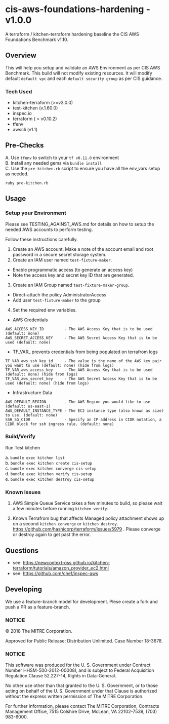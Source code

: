 # cis-aws-foundations-hardening - v1.0.0

A terraform / kitchen-terraform hardening baseline the CIS AWS Foundations Benchmark v1.10.

## Overview

This will help you setup and validate an AWS Environment as per CIS AWS Benchmark. This build will not modify existing resources.
It will modify default `default vpc` and each `default security group` as per CIS guidance.


### Tech Used
- kitchen-terraform (>=v3.0.0)
- test-kitchen (v.1.60.0)
- inspec.io
- terraform ( > v0.10.2)
- tfenv
- awscli (v1.1)

## Pre-Checks

A. Use `tfenv` to switch to your `tf v0.11.0` environment  
B. Install any needed gems via `bundle install`  
C. Use the `pre-kitchen.rb` script to ensure you have all the env_vars setup as needed.  
```
ruby pre-kitchen.rb
```

## Usage

### Setup your Environment  

Please see TESTING_AGAINST_AWS.md for details on how to setup the needed AWS accounts to perform testing.

Follow these instructions carefully.

1. Create an AWS account.  Make a note of the account email and root password in a secure secret storage system.
2. Create an IAM user named `test-fixture-maker`.
  * Enable programmatic access (to generate an access key)
  * Note the access key and secret key ID that are generated.
3. Create an IAM Group named `test-fixture-maker-group`.
  * Direct-attach the policy AdministratorAccess
  * Add user `test-fixture-maker` to the group

4. Set the required env variables.

- AWS Credentials
```
AWS_ACCESS_KEY_ID         - The AWS Access Key that is to be used (default: none)
AWS_SECRET_ACCESS_KEY     - The AWS Secret Access Key that is to be used (default: none)
```
- TF_VAR_ prevents credentials from being populated on terrafrom logs
```
TF_VAR_aws_ssh_key_id     - The value is the name of the AWS key pair you want to use (default: none) (hide from logs)
TF_VAR_aws_access_key     - The AWS Access Key that is to be used (default: none) (hide from logs)
TF_VAR_aws_secret_key     - The AWS Secret Access Key that is to be used (default: none) (hide from logs)
```
- Infrastructure Data
```
AWS_DEFAULT_REGION        - The AWS Region you would like to use (default: us-east-1)
AWS_DEFAULT_INSTANCE_TYPE - The EC2 instance type (also known as size) to use. (default: none)
SSH_SG_CIDR               - Specify an IP address in CIDR notation, a CIDR block for ssh ingress rule. (default: none)
```

### Build/Verify

Run Test kitchen

  a. `bundle exec kitchen list`  
  b. `bundle exec kitchen create cis-setup`  
  c. `bundle exec kitchen converge cis-setup`  
  d. `bundle exec kitchen verify cis-setup`  
  e. `bundle exec kitchen destroy cis-setup`  


### Known Issues

1) AWS Simple Queue Service takes a few minutes to build, so please wait a few minutes before running `kitchen verify`.

2) Known Terrafrom bug that affects Managed policy attachment shows up on a second `kitchen converge` or `kitchen destroy`. 
https://github.com/hashicorp/terraform/issues/5979 .
Please converge or destroy again to get past the error.

## Questions

- see: https://newcontext-oss.github.io/kitchen-terraform/tutorials/amazon_provider_ec2.html
- see: https://github.com/chef/inspec-aws

## Developing

We use a feature-branch model for development. Plese create a fork and push a PR as a feature-branch.

### NOTICE 

© 2018 The MITRE Corporation.  

Approved for Public Release; Distribution Unlimited. Case Number 18-3678.    

### NOTICE  

This software was produced for the U. S. Government under Contract Number HHSM-500-2012-00008I, and is subject to Federal Acquisition Regulation Clause 52.227-14, Rights in Data-General.   

No other use other than that granted to the U. S. Government, or to those acting on behalf of the U. S. Government under that Clause is authorized without the express written permission of The MITRE Corporation.   

For further information, please contact The MITRE Corporation, Contracts Management Office, 7515 Colshire Drive, McLean, VA  22102-7539, (703) 983-6000.  

